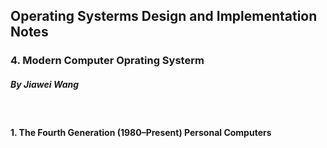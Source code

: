 ## Operating Systerms Design and Implementation Notes

### 4. Modern Computer Oprating Systerm
##### By Jiawei Wang
<br>

#### 1. The Fourth Generation (1980–Present) Personal Computers
